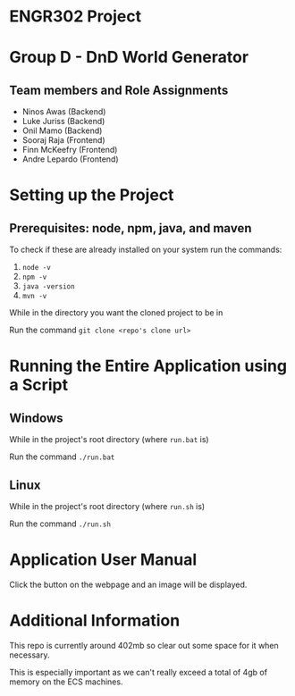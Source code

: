 # ENGR302 Project
# Group D - DnD World Generator

## Team members and Role Assignments

- Ninos Awas (Backend)
- Luke Juriss (Backend)
- Onil Mamo (Backend)
- Sooraj Raja (Frontend)
- Finn McKeefry (Frontend)
- Andre Lepardo (Frontend)

# Setting up the Project
## Prerequisites: node, npm, java, and maven
To check if these are already installed on your system run the commands:
1. `node -v`
1. `npm -v`
1. `java -version`
1. `mvn -v`

While in the directory you want the cloned project to be in

Run the command `git clone <repo's clone url>`

# Running the Entire Application using a Script

## Windows
While in the project's root directory (where `run.bat` is)

Run the command `./run.bat`

## Linux
While in the project's root directory (where `run.sh` is)

Run the command `./run.sh`

# Application User Manual
Click the button on the webpage and an image will be displayed.

# Additional Information

This repo is currently around 402mb so clear out some space for it when necessary. 

This is especially important as we can't really exceed a total of 4gb of memory on the ECS machines. 
